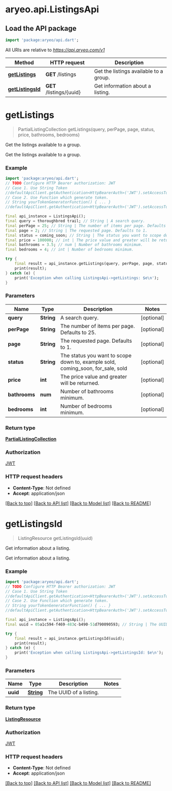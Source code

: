 # aryeo.api.ListingsApi

## Load the API package
```dart
import 'package:aryeo/api.dart';
```

All URIs are relative to *https://api.aryeo.com/v1*

Method | HTTP request | Description
------------- | ------------- | -------------
[**getListings**](ListingsApi.md#getlistings) | **GET** /listings | Get the listings available to a group.
[**getListingsId**](ListingsApi.md#getlistingsid) | **GET** /listings/{uuid} | Get information about a listing.


# **getListings**
> PartialListingCollection getListings(query, perPage, page, status, price, bathrooms, bedrooms)

Get the listings available to a group.

Get the listings available to a group.

### Example 
```dart
import 'package:aryeo/api.dart';
// TODO Configure HTTP Bearer authorization: JWT
// Case 1. Use String Token
//defaultApiClient.getAuthentication<HttpBearerAuth>('JWT').setAccessToken('YOUR_ACCESS_TOKEN');
// Case 2. Use Function which generate token.
// String yourTokenGeneratorFunction() { ... }
//defaultApiClient.getAuthentication<HttpBearerAuth>('JWT').setAccessToken(yourTokenGeneratorFunction);

final api_instance = ListingsApi();
final query = thoroughbred trail; // String | A search query.
final perPage = 25; // String | The number of items per page. Defaults to 25.
final page = 2; // String | The requested page. Defaults to 1.
final status = coming_soon; // String | The status you want to scope down to, example sold,  coming_soon,  for_sale, sold
final price = 100000; // int | The price value and greater will be returned.
final bathrooms = 3.5; // num | Number of bathrooms minimum.
final bedrooms = 4; // int | Number of bedrooms minimum.

try { 
    final result = api_instance.getListings(query, perPage, page, status, price, bathrooms, bedrooms);
    print(result);
} catch (e) {
    print('Exception when calling ListingsApi->getListings: $e\n');
}
```

### Parameters

Name | Type | Description  | Notes
------------- | ------------- | ------------- | -------------
 **query** | **String**| A search query. | [optional] 
 **perPage** | **String**| The number of items per page. Defaults to 25. | [optional] 
 **page** | **String**| The requested page. Defaults to 1. | [optional] 
 **status** | **String**| The status you want to scope down to, example sold,  coming_soon,  for_sale, sold | [optional] 
 **price** | **int**| The price value and greater will be returned. | [optional] 
 **bathrooms** | **num**| Number of bathrooms minimum. | [optional] 
 **bedrooms** | **int**| Number of bedrooms minimum. | [optional] 

### Return type

[**PartialListingCollection**](PartialListingCollection.md)

### Authorization

[JWT](../README.md#JWT)

### HTTP request headers

 - **Content-Type**: Not defined
 - **Accept**: application/json

[[Back to top]](#) [[Back to API list]](../README.md#documentation-for-api-endpoints) [[Back to Model list]](../README.md#documentation-for-models) [[Back to README]](../README.md)

# **getListingsId**
> ListingResource getListingsId(uuid)

Get information about a listing.

Get information about a listing.

### Example 
```dart
import 'package:aryeo/api.dart';
// TODO Configure HTTP Bearer authorization: JWT
// Case 1. Use String Token
//defaultApiClient.getAuthentication<HttpBearerAuth>('JWT').setAccessToken('YOUR_ACCESS_TOKEN');
// Case 2. Use Function which generate token.
// String yourTokenGeneratorFunction() { ... }
//defaultApiClient.getAuthentication<HttpBearerAuth>('JWT').setAccessToken(yourTokenGeneratorFunction);

final api_instance = ListingsApi();
final uuid = 05a1c594-f469-483c-b490-51d790090593; // String | The UUID of a listing.

try { 
    final result = api_instance.getListingsId(uuid);
    print(result);
} catch (e) {
    print('Exception when calling ListingsApi->getListingsId: $e\n');
}
```

### Parameters

Name | Type | Description  | Notes
------------- | ------------- | ------------- | -------------
 **uuid** | [**String**](.md)| The UUID of a listing. | 

### Return type

[**ListingResource**](ListingResource.md)

### Authorization

[JWT](../README.md#JWT)

### HTTP request headers

 - **Content-Type**: Not defined
 - **Accept**: application/json

[[Back to top]](#) [[Back to API list]](../README.md#documentation-for-api-endpoints) [[Back to Model list]](../README.md#documentation-for-models) [[Back to README]](../README.md)

